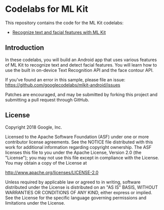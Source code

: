 Codelabs for ML Kit
============

This repository contains the code for the ML Kit codelabs:
* [Recognize text and facial features with ML Kit](https://g.co/codelabs/mlkit-android)

Introduction
------------
In these codelabs, you will build an Android app that uses various features
of ML Kit to recognize text and detect facial features. You will learn how to use the built in on-device Text Recognition API and the face contour API.

If you've found an error in this sample, please file an issue:
https://github.com/googlecodelabs/mlkit-android/issues

Patches are encouraged, and may be submitted by forking this project and
submitting a pull request through GitHub.

License
-------

Copyright 2018 Google, Inc.

Licensed to the Apache Software Foundation (ASF) under one or more contributor
license agreements.  See the NOTICE file distributed with this work for
additional information regarding copyright ownership.  The ASF licenses this
file to you under the Apache License, Version 2.0 (the "License"); you may not
use this file except in compliance with the License.  You may obtain a copy of
the License at

  http://www.apache.org/licenses/LICENSE-2.0

Unless required by applicable law or agreed to in writing, software
distributed under the License is distributed on an "AS IS" BASIS, WITHOUT
WARRANTIES OR CONDITIONS OF ANY KIND, either express or implied.  See the
License for the specific language governing permissions and limitations under
the License.